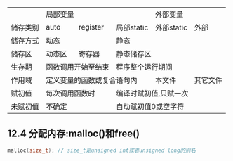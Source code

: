 <table>
    <tr>
        <td></td>
        <td colspan='3'>局部变量</td>
        <td colspan='2'>外部变量</td>
    </tr>
    <tr>
        <td>储存类别</td>
        <td>auto</td>
        <td>register</td>
        <td>局部static</td>
        <td>外部static</td>
        <td>外部</td>
    </tr>
    <tr>
        <td>储存方式</td>
        <td colspan='2'>动态</td>
        <td colspan='3'>静态</td>
    </tr>
    <tr>
        <td>储存区</td>
        <td>动态区</td>
        <td>寄存器</td>
        <td colspan='4'>静态储存区</td>
    </tr>
    <tr>
        <td>生存期</td>
        <td colspan='2'>函数调用开始至结束</td>
        <td colspan='3'>程序整个运行期间</td>
    </tr>
    <tr>
        <td>作用域</td>
        <td colspan='3'>定义变量的函数或复合语句内</td>
        <td>本文件</td>
        <td>其它文件</td>
    </tr>
    <tr>
        <td>赋初值</td>
        <td colspan='2'>每次调用函数时</td>
        <td colspan='3'>编译时赋初值,只赋一次</td>
    </tr>
    <tr>
        <td>未赋初值</td>
        <td colspan='2'>不确定</td>
        <td colspan='3'>自动赋初值0或空字符</td>
    </tr>
</table>

## 12.4 分配内存:malloc()和free()  
```C
malloc(size_t); // size_t是unsigned int或者unsigned long的别名
```

